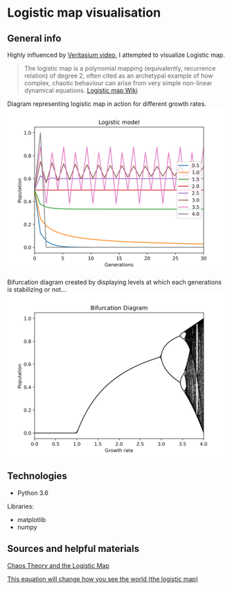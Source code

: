 # Logistic map visualisation
## General info
Highly influenced by [Veritasium video](https://www.youtube.com/watch?v=ovJcsL7vyrk), I attempted to visualize Logistic map.

>The logistic map is a polynomial mapping (equivalently, recurrence relation) of degree 2, often cited as an archetypal example of how complex, chaotic behaviour can arise from very simple non-linear dynamical equations.
[Logistic map Wiki](https://en.wikipedia.org/wiki/Logistic_map)

Diagram representing logistic map in action for different growth rates.
![alt text](https://github.com/SSketcher/Python---Scripts/blob/master/Logistic_map_visualisation/Logistic_model.png?raw=true)

Bifurcation diagram created by displaying levels at which each generations is stabilizing or not...
![alt text](https://github.com/SSketcher/Python---Scripts/blob/master/Logistic_map_visualisation/bifurcation%20_diagram.png?raw=true)


## Technologies
* Python 3.6

Libraries:
* matplotlib
* numpy

## Sources and helpful materials
[Chaos Theory and the Logistic Map](https://geoffboeing.com/2015/03/chaos-theory-logistic-map/)

[This equation will change how you see the world (the logistic map)](https://www.youtube.com/watch?v=ovJcsL7vyrk)
